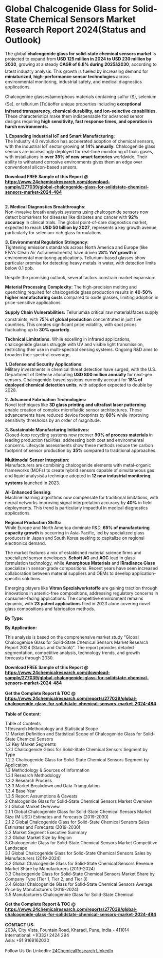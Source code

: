 <h1>Global Chalcogenide Glass for Solid-State Chemical Sensors Market Research Report 2024(Status and Outlook)</h1><p>The global <strong>chalcogenide glass for solid-state chemical sensors market</strong> is projected to expand from <strong>USD 125 million in 2024 to USD 230 million by 2030</strong>, growing at a steady <strong>CAGR of 6.8% during 2025â2030</strong>, according to latest industry analysis. This growth is fueled by increasing demand for <strong>miniaturized, high-performance sensor technologies</strong> across environmental monitoring, industrial safety, and medical diagnostics applications.</p><p>Chalcogenide glassesâamorphous materials containing sulfur (S), selenium (Se), or tellurium (Te)âoffer unique properties including <strong>exceptional infrared transparency, chemical durability, and ion-selective capabilities</strong>. These characteristics make them indispensable for advanced sensor designs requiring <strong>high sensitivity, fast response times, and operation in harsh environments.</strong></p><p><strong>1. Expanding Industrial IoT and Smart Manufacturing:</strong><br>
The Industry 4.0 revolution has accelerated adoption of chemical sensors, with the industrial IoT sector growing at <strong>14% annually</strong>. Chalcogenide glass sensors are increasingly deployed for real-time monitoring of toxic gases, with installations in <strong>over 35% of new smart factories</strong> worldwide. Their ability to withstand corrosive environments gives them an edge over conventional silicon-based sensors.</p><div><b>Download FREE Sample of this Report @ 
            <a href="https://www.24chemicalresearch.com/download-sample/277039/global-chalcogenide-glass-for-solidstate-chemical-sensors-market-2024-484">
            https://www.24chemicalresearch.com/download-sample/277039/global-chalcogenide-glass-for-solidstate-chemical-sensors-market-2024-484</a></b></div><br><p><strong>2. Medical Diagnostics Breakthroughs:</strong><br>
Non-invasive breath analysis systems using chalcogenide sensors now detect biomarkers for diseases like diabetes and cancer with <strong>92% accuracy</strong> in clinical trials. The global point-of-care diagnostics market, expected to reach <strong>USD 50 billion by 2027</strong>, represents a key growth avenue, particularly for selenium-rich glass formulations.</p><p><strong>3. Environmental Regulation Stringency:</strong><br>
Tightening emissions standards across North America and Europe (like EPA's Clean Air Act amendments) have driven <strong>28% YoY growth</strong> in environmental monitoring applications. Tellurium-based glasses show particular promise for detecting heavy metals in water, with detection limits below 0.1 ppb.</p><p>Despite the promising outlook, several factors constrain market expansion:</p><p><strong>Material Processing Complexity:</strong> The high-precision melting and quenching required for chalcogenide glass production results in <strong>40-50% higher manufacturing costs</strong> compared to oxide glasses, limiting adoption in price-sensitive applications.</p><p><strong>Supply Chain Vulnerabilities:</strong> Telluriumâa critical raw materialâfaces supply constraints, with <strong>75% of global production</strong> concentrated in just five countries. This creates significant price volatility, with spot prices fluctuating up to <strong>30% quarterly</strong>.</p><p><strong>Technical Limitations:</strong> While excelling in infrared applications, chalcogenide glasses struggle with UV and visible light transmission, restricting their use in multi-spectral sensing systems. Ongoing R&amp;D aims to broaden their spectral coverage.</p><p><strong>1. Defense and Security Applications:</strong><br>
Military investments in chemical threat detection have surged, with the U.S. Department of Defense allocating <strong>USD 800 million annually</strong> for next-gen sensors. Chalcogenide-based systems currently account for <strong>18% of deployed chemical detection units</strong>, with adoption expected to double by 2028.</p><p><strong>2. Advanced Fabrication Technologies:</strong><br>
Novel techniques like <strong>3D glass printing and ultrafast laser patterning</strong> enable creation of complex microfluidic sensor architectures. These advancements have reduced device footprints by <strong>60%</strong> while improving sensitivity thresholds by an order of magnitude.</p><p><strong>3. Sustainable Manufacturing Initiatives:</strong><br>
Closed-loop recycling systems now recover <strong>90% of process materials</strong> in leading production facilities, addressing both cost and environmental concerns. Lifecycle assessments show these methods reduce the carbon footprint of sensor production by <strong>35%</strong> compared to traditional approaches.</p><p><strong>Multimodal Sensor Integration:</strong><br>
    Manufacturers are combining chalcogenide elements with metal-organic frameworks (MOFs) to create hybrid sensors capable of simultaneous gas and liquid analysisâa technique adopted in <strong>12 new industrial monitoring systems</strong> launched in 2023.</p><p><strong>AI-Enhanced Sensing:</strong><br>
    Machine learning algorithms now compensate for traditional limitations, with neural networks improving signal interpretation accuracy by <strong>40%</strong> in field deployments. This trend is particularly impactful in medical diagnostics applications.</p><p><strong>Regional Production Shifts:</strong><br>
    While Europe and North America dominate R&amp;D, <strong>65% of manufacturing capacity growth</strong> is occurring in Asia-Pacific, led by specialized glass producers in Japan and South Korea seeking to capitalize on regional electronics demand.</p><p>The market features a mix of established material science firms and specialized sensor developers. <strong>Schott AG</strong> and <strong>AGC</strong> lead in glass formulation technology, while <strong>Amorphous Materials</strong> and <strong>IRradiance Glass</strong> specialize in sensor-grade compositions. Recent years have seen increased collaboration between material suppliers and OEMs to develop application-specific solutions.</p><p>Emerging players like <strong>Vitron Spezialwerkstoffe</strong> are gaining traction through innovations in arsenic-free compositions, addressing regulatory concerns in consumer-facing applications. The competitive environment remains dynamic, with <strong>23 patent applications</strong> filed in 2023 alone covering novel glass compositions and fabrication methods.</p><p><strong>By Type:</strong></p><p><strong>By Application:</strong></p><p>This analysis is based on the comprehensive market study "Global Chalcogenide Glass for Solid-State Chemical Sensors Market Research Report 2024 (Status and Outlook)". The report provides detailed segmentation, competitive analysis, technology trends, and growth forecasts through 2030.</p><div><b>Download FREE Sample of this Report @ 
            <a href="https://www.24chemicalresearch.com/download-sample/277039/global-chalcogenide-glass-for-solidstate-chemical-sensors-market-2024-484">
            https://www.24chemicalresearch.com/download-sample/277039/global-chalcogenide-glass-for-solidstate-chemical-sensors-market-2024-484</a></b></div><br><div><b>Get the Complete Report & TOC @ 
            <a href="https://www.24chemicalresearch.com/reports/277039/global-chalcogenide-glass-for-solidstate-chemical-sensors-market-2024-484">
            https://www.24chemicalresearch.com/reports/277039/global-chalcogenide-glass-for-solidstate-chemical-sensors-market-2024-484</a></b></div><br>
            <b>Table of Content:</b><p>Table of Contents<br />
1 Research Methodology and Statistical Scope<br />
1.1 Market Definition and Statistical Scope of Chalcogenide Glass for Solid-State Chemical Sensors<br />
1.2 Key Market Segments<br />
1.2.1 Chalcogenide Glass for Solid-State Chemical Sensors Segment by Type<br />
1.2.2 Chalcogenide Glass for Solid-State Chemical Sensors Segment by Application<br />
1.3 Methodology & Sources of Information<br />
1.3.1 Research Methodology<br />
1.3.2 Research Process<br />
1.3.3 Market Breakdown and Data Triangulation<br />
1.3.4 Base Year<br />
1.3.5 Report Assumptions & Caveats<br />
2 Chalcogenide Glass for Solid-State Chemical Sensors Market Overview<br />
2.1 Global Market Overview<br />
2.1.1 Global Chalcogenide Glass for Solid-State Chemical Sensors Market Size (M USD) Estimates and Forecasts (2019-2030)<br />
2.1.2 Global Chalcogenide Glass for Solid-State Chemical Sensors Sales Estimates and Forecasts (2019-2030)<br />
2.2 Market Segment Executive Summary<br />
2.3 Global Market Size by Region<br />
3 Chalcogenide Glass for Solid-State Chemical Sensors Market Competitive Landscape<br />
3.1 Global Chalcogenide Glass for Solid-State Chemical Sensors Sales by Manufacturers (2019-2024)<br />
3.2 Global Chalcogenide Glass for Solid-State Chemical Sensors Revenue Market Share by Manufacturers (2019-2024)<br />
3.3 Chalcogenide Glass for Solid-State Chemical Sensors Market Share by Company Type (Tier 1, Tier 2, and Tier 3)<br />
3.4 Global Chalcogenide Glass for Solid-State Chemical Sensors Average Price by Manufacturers (2019-2024)<br />
3.5 Manufacturers Chalcogenide Glass for Solid-State Chemical </p><div><b>Get the Complete Report & TOC @ 
            <a href="https://www.24chemicalresearch.com/reports/277039/global-chalcogenide-glass-for-solidstate-chemical-sensors-market-2024-484">
            https://www.24chemicalresearch.com/reports/277039/global-chalcogenide-glass-for-solidstate-chemical-sensors-market-2024-484</a></b></div><br><b>CONTACT US:</b><br>
            203A, City Vista, Fountain Road, Kharadi, Pune, India - 411014<br>
            International: +1(332) 2424 294<br>
            Asia: +91 9169162030 <br><br>
            Follow Us On LinkedIn: <a href="https://www.linkedin.com/company/24chemicalresearch/">24ChemicalResearch LinkedIn</a>
